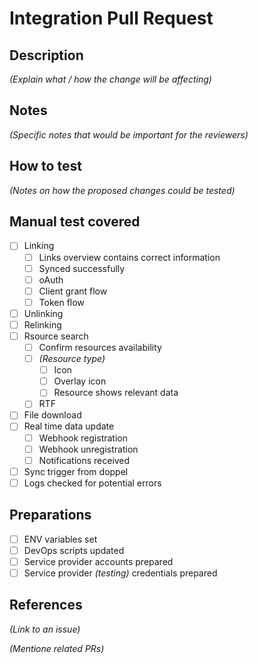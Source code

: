 # Integration Pull Request

## Description

_(Explain what / how the change will be affecting)_

## Notes

_(Specific notes that would be important for the reviewers)_

## How to test

_(Notes on how the proposed changes could be tested)_

## Manual test covered

- [ ] Linking
  - [ ] Links overview contains correct information
  - [ ] Synced successfully
  - [ ] oAuth
  - [ ] Client grant flow
  - [ ] Token flow
- [ ] Unlinking
- [ ] Relinking
- [ ] Rsource search
  - [ ] Confirm resources availability
  - [ ] _(Resource type)_
    - [ ] Icon
    - [ ] Overlay icon
    - [ ] Resource shows relevant data
  - [ ] RTF
- [ ] File download
- [ ] Real time data update
	- [ ] Webhook registration
	- [ ] Webhook unregistration
	- [ ] Notifications received
- [ ] Sync trigger from doppel
- [ ] Logs checked for potential errors

## Preparations

- [ ] ENV variables set
- [ ] DevOps scripts updated
- [ ] Service provider accounts prepared
- [ ] Service provider _(testing)_ credentials prepared

## References

_(Link to an issue)_

_(Mentione related PRs)_
